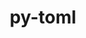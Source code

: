 ---
title: "py-toml"
layout: cache
categories: [package, develop-2024-03-17]
meta: {"versions": ["0.10.2"], "compilers": ["cce@=15.0.1", "gcc@=11.4.0", "gcc@=7.5.0", "gcc@=9.4.0", "oneapi@=2024.0.0"], "oss": ["rhel8", "ubuntu18.04", "ubuntu20.04", "ubuntu22.04"], "platforms": ["linux"], "targets": ["neoverse_v1", "neoverse_v2", "ppc64le", "x86_64_v3", "zen4"], "stacks": ["developer-tools", "e4s", "e4s-cray-rhel", "e4s-neoverse-v2", "e4s-neoverse_v1", "e4s-oneapi", "e4s-power", "root"], "num_specs": 7, "num_specs_by_stack": {"e4s-cray-rhel": 1, "root": 7, "developer-tools": 1, "e4s-power": 1, "e4s-neoverse_v1": 1, "e4s-neoverse-v2": 1, "e4s": 1, "e4s-oneapi": 1}}
spec_details: [{"hash": "5fcl47ktpwg3wf224lck74ukp5vjg62m", "compiler": "cce@=15.0.1", "versions": ["0.10.2"], "os": "rhel8", "platform": "linux", "target": "zen4", "variants": ["build_system=python_pip"], "stacks": ["e4s-cray-rhel", "root"], "size": "-", "tarball": "https://binaries.spack.io/develop-2024-03-17/build_cache/linux-rhel8-zen4/cce-15.0.1/py-toml-0.10.2/linux-rhel8-zen4-cce-15.0.1-py-toml-0.10.2-5fcl47ktpwg3wf224lck74ukp5vjg62m.spack"}, {"hash": "vypqucahzav2sjvtlvpqsvmujtsvpcbq", "compiler": "gcc@=7.5.0", "versions": ["0.10.2"], "os": "ubuntu18.04", "platform": "linux", "target": "x86_64_v3", "variants": ["build_system=python_pip"], "stacks": ["developer-tools", "root"], "size": "-", "tarball": "https://binaries.spack.io/develop-2024-03-17/build_cache/linux-ubuntu18.04-x86_64_v3/gcc-7.5.0/py-toml-0.10.2/linux-ubuntu18.04-x86_64_v3-gcc-7.5.0-py-toml-0.10.2-vypqucahzav2sjvtlvpqsvmujtsvpcbq.spack"}, {"hash": "lfbxmxk7l2nmysydu7odhxret2giqfpw", "compiler": "gcc@=9.4.0", "versions": ["0.10.2"], "os": "ubuntu20.04", "platform": "linux", "target": "ppc64le", "variants": ["build_system=python_pip"], "stacks": ["root", "e4s-power"], "size": "-", "tarball": "https://binaries.spack.io/develop-2024-03-17/build_cache/linux-ubuntu20.04-ppc64le/gcc-9.4.0/py-toml-0.10.2/linux-ubuntu20.04-ppc64le-gcc-9.4.0-py-toml-0.10.2-lfbxmxk7l2nmysydu7odhxret2giqfpw.spack"}, {"hash": "hxxjeopmqe32ibu7z7k5xkp4jgxyzc5s", "compiler": "gcc@=11.4.0", "versions": ["0.10.2"], "os": "ubuntu22.04", "platform": "linux", "target": "neoverse_v1", "variants": ["build_system=python_pip"], "stacks": ["root", "e4s-neoverse_v1"], "size": "-", "tarball": "https://binaries.spack.io/develop-2024-03-17/build_cache/linux-ubuntu22.04-neoverse_v1/gcc-11.4.0/py-toml-0.10.2/linux-ubuntu22.04-neoverse_v1-gcc-11.4.0-py-toml-0.10.2-hxxjeopmqe32ibu7z7k5xkp4jgxyzc5s.spack"}, {"hash": "2engpfhkhrmjehajqg4jtm2kqpnvufya", "compiler": "gcc@=11.4.0", "versions": ["0.10.2"], "os": "ubuntu22.04", "platform": "linux", "target": "neoverse_v2", "variants": ["build_system=python_pip"], "stacks": ["root", "e4s-neoverse-v2"], "size": "-", "tarball": "https://binaries.spack.io/develop-2024-03-17/build_cache/linux-ubuntu22.04-neoverse_v2/gcc-11.4.0/py-toml-0.10.2/linux-ubuntu22.04-neoverse_v2-gcc-11.4.0-py-toml-0.10.2-2engpfhkhrmjehajqg4jtm2kqpnvufya.spack"}, {"hash": "y5djropfag5igynjmz7xlzs6x2mizpxe", "compiler": "gcc@=11.4.0", "versions": ["0.10.2"], "os": "ubuntu22.04", "platform": "linux", "target": "x86_64_v3", "variants": ["build_system=python_pip"], "stacks": ["e4s", "root"], "size": "-", "tarball": "https://binaries.spack.io/develop-2024-03-17/build_cache/linux-ubuntu22.04-x86_64_v3/gcc-11.4.0/py-toml-0.10.2/linux-ubuntu22.04-x86_64_v3-gcc-11.4.0-py-toml-0.10.2-y5djropfag5igynjmz7xlzs6x2mizpxe.spack"}, {"hash": "hdqgvli5r4jgnsy4cjzrwmfdnay7apbx", "compiler": "oneapi@=2024.0.0", "versions": ["0.10.2"], "os": "ubuntu22.04", "platform": "linux", "target": "x86_64_v3", "variants": ["build_system=python_pip"], "stacks": ["root", "e4s-oneapi"], "size": "-", "tarball": "https://binaries.spack.io/develop-2024-03-17/build_cache/linux-ubuntu22.04-x86_64_v3/oneapi-2024.0.0/py-toml-0.10.2/linux-ubuntu22.04-x86_64_v3-oneapi-2024.0.0-py-toml-0.10.2-hdqgvli5r4jgnsy4cjzrwmfdnay7apbx.spack"}]
---